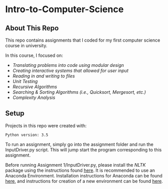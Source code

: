 # Intro-to-Computer-Science

## About This Repo
This repo contains assignments that I coded for my first computer science course in university.

In this course, I focused on:
* *Translating problems into code using modular design*
* *Creating interactive systems that allowed for user input*
* *Reading in and writing to files*
* *Unit Testing*
* *Recursive Algorithms*
* *Searching & Sorting Algorithms (i.e., Quicksort, Mergesort, etc.)*
* *Complexity Analysis*

## Setup
Projects in this repo were created with:

```Python version: 3.5```

To run an assignment, simply go into the assignment folder and run the InputDriver.py script. This will jump start the program corresponding to this assignment.

Before running Assignment 1/InputDriver.py, please install the *NLTK* package using the instructions found [here](https://www.nltk.org/install.html). It is recommended to use an Anaconda Environment. Installation instructions for Anaconda can be found [here](https://docs.anaconda.com/anaconda/install/index.html), and instructions for creation of a new environment can be found [here](https://conda.io/projects/conda/en/latest/user-guide/tasks/manage-environments.html#creating-an-environment-with-commands).
